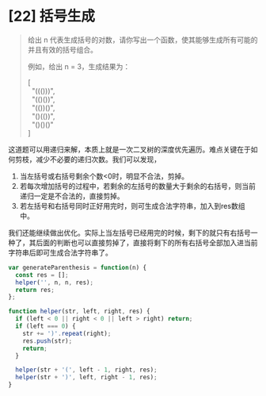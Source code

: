 # [22] 括号生成

>给出 n 代表生成括号的对数，请你写出一个函数，使其能够生成所有可能的并且有效的括号组合。
>
>例如，给出 n = 3，生成结果为：
>
>[\
>&nbsp;&nbsp;"((()))",\
>&nbsp;&nbsp;"(()())",\
>&nbsp;&nbsp;"(())()",\
>&nbsp;&nbsp;"()(())",\
>&nbsp;&nbsp;"()()()"\
>]

这道题可以用递归来解，本质上就是一次二叉树的深度优先遍历。难点关键在于如何剪枝，减少不必要的递归次数。我们可以发现，

1. 当左括号或右括号剩余个数<0时，明显不合法，剪掉。
2. 若每次增加括号的过程中，若剩余的左括号的数量大于剩余的右括号，则当前递归一定是不合法的，直接剪掉。
3. 若左括号和右括号同时正好用完时，则可生成合法字符串，加入到res数组中。

我们还能继续做出优化。实际上当左括号已经用完的时候，剩下的就只有右括号一种了，其后面的判断也可以直接剪掉了，直接将剩下的所有右括号全部加入进当前字符串后即可生成合法字符串了。

```js
var generateParenthesis = function(n) {
  const res = [];
  helper('', n, n, res);
  return res;
};

function helper(str, left, right, res) {
  if (left < 0 || right < 0 || left > right) return;
  if (left === 0) {
    str += ')'.repeat(right);
    res.push(str);
    return;
  }

  helper(str + '(', left - 1, right, res);
  helper(str + ')', left, right - 1, res);
}
```
